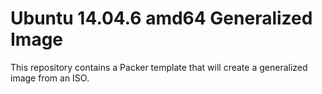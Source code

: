# Ubuntu 14.04.6 amd64 Generalized Image

This repository contains a Packer template that will create a generalized image from an ISO.
